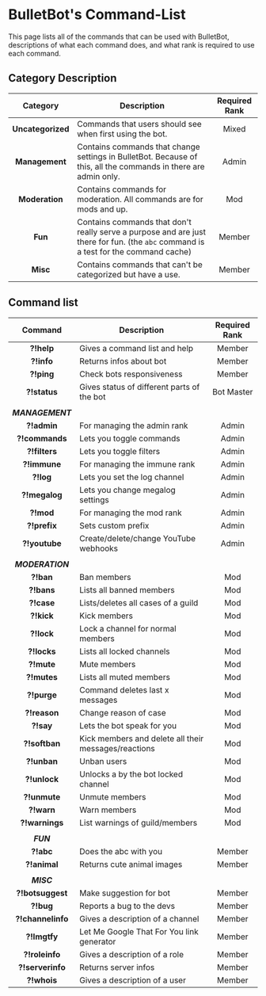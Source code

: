 # BulletBot's Command-List

This page lists all of the commands that can be used with BulletBot, descriptions of what each command does, and what rank is required to use each command.

## Category Description

|     Category      | Description                                                                                                                         | Required Rank |
| :---------------: | ----------------------------------------------------------------------------------------------------------------------------------- | :-----------: |
| **Uncategorized** | Commands that users should see when first using the bot.                                                                            |     Mixed     |
|  **Management**   | Contains commands that change settings in BulletBot. Because of this, all the commands in there are admin only.                     |     Admin     |
|  **Moderation**   | Contains commands for moderation. All commands are for mods and up.                                                                 |      Mod      |
|      **Fun**      | Contains commands that don't really serve a purpose and are just there for fun. (the `abc` command is a test for the command cache) |    Member     |
|     **Misc**      | Contains commands that can't be categorized but have a use.                                                                         |    Member     |

## Command list

|      Command      | Description                                                   | Required Rank |
| :---------------: | ------------------------------------------------------------- | :-----------: |
|    **?!help**     | Gives a command list and help                                 |    Member     |
|    **?!info**     | Returns infos about bot                                       |    Member     |
|    **?!ping**     | Check bots responsiveness                                     |    Member     |
|   **?!status**    | Gives status of different parts of the bot                    |  Bot Master   |
|                   |                                                               |               |
| **_MANAGEMENT_**  |                                                               |               |
|    **?!admin**    | For managing the admin rank                                   |     Admin     |
|  **?!commands**   | Lets you toggle commands                                     |     Admin     |
|   **?!filters**   | Lets you toggle filters                                      |     Admin     |
|   **?!immune**    | For managing the immune rank                                  |     Admin     |
|     **?!log**     | Lets you set the log channel                                 |     Admin     |
|   **?!megalog**   | Lets you change megalog settings                             |     Admin     |
|     **?!mod**     | For managing the mod rank                                     |     Admin     |
|   **?!prefix**    | Sets custom prefix                                            |     Admin     |
|   **?!youtube**   | Create/delete/change YouTube webhooks                         |     Admin     |
|                   |                                                               |               |
| **_MODERATION_**  |                                                               |               |
|     **?!ban**     | Ban members                                                   |      Mod      |
|    **?!bans**     | Lists all banned members                                      |      Mod      |
|    **?!case**     | Lists/deletes all cases of a guild                            |      Mod      |
|    **?!kick**     | Kick members                                                  |      Mod      |
|    **?!lock**     | Lock a channel for normal members                             |      Mod      |
|    **?!locks**    | Lists all locked channels                                     |      Mod      |
|    **?!mute**     | Mute members                                                  |      Mod      |
|    **?!mutes**    | Lists all muted members                                       |      Mod      |
|    **?!purge**    | Command deletes last x messages                               |      Mod      |
|   **?!reason**    | Change reason of case                                         |      Mod      |
|     **?!say**     | Lets the bot speak for you                                   |      Mod      |
|   **?!softban**   | Kick members and delete all their messages/reactions          |      Mod      |
|    **?!unban**    | Unban users                                                   |      Mod      |
|   **?!unlock**    | Unlocks a by the bot locked channel                           |      Mod      |
|   **?!unmute**    | Unmute members                                                |      Mod      |
|    **?!warn**     | Warn members                                                  |      Mod      |
|  **?!warnings**   | List warnings of guild/members                                |      Mod      |
|                   |                                                               |               |
|     **_FUN_**     |                                                               |               |
|     **?!abc**     | Does the abc with you                                         |    Member     |
|   **?!animal**    | Returns cute animal images                                    |    Member     |
|                   |                                                               |               |
|    **_MISC_**     |                                                               |               |
| **?!botsuggest**  | Make suggestion for bot                                       |    Member     |
|     **?!bug**     | Reports a bug to the devs                                     |    Member     |
| **?!channelinfo** | Gives a description of a channel                              |    Member     |
|   **?!lmgtfy**    | Let Me Google That For You link generator                     |    Member     |
|  **?!roleinfo**   | Gives a description of a role                                 |    Member     |
| **?!serverinfo**  | Returns server infos                                          |    Member     |
|    **?!whois**    | Gives a description of a user                                 |    Member     |

